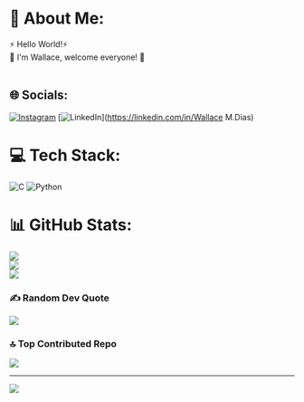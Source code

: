 # 💫 About Me:
⚡ Hello World!⚡ <br>💬  I'm Wallace, welcome everyone! 🤝<br><br>


## 🌐 Socials:
[![Instagram](https://img.shields.io/badge/Instagram-%23E4405F.svg?logo=Instagram&logoColor=white)](https://instagram.com/wallace_medeiros_dias) [![LinkedIn](https://img.shields.io/badge/LinkedIn-%230077B5.svg?logo=linkedin&logoColor=white)](https://linkedin.com/in/Wallace M.Dias) 

# 💻 Tech Stack:
![C](https://img.shields.io/badge/c-%2300599C.svg?style=for-the-badge&logo=c&logoColor=white) ![Python](https://img.shields.io/badge/python-3670A0?style=for-the-badge&logo=python&logoColor=ffdd54)
# 📊 GitHub Stats:
![](https://github-readme-stats.vercel.app/api?username=Wallace-Dias&theme=dark&hide_border=false&include_all_commits=true&count_private=false)<br/>
![](https://github-readme-streak-stats.herokuapp.com/?user=Wallace-Dias&theme=dark&hide_border=false)<br/>
![](https://github-readme-stats.vercel.app/api/top-langs/?username=Wallace-Dias&theme=dark&hide_border=false&include_all_commits=true&count_private=false&layout=compact)

### ✍️ Random Dev Quote
![](https://quotes-github-readme.vercel.app/api?type=horizontal&theme=tokyonight)

### 🔝 Top Contributed Repo
![](https://github-contributor-stats.vercel.app/api?username=Wallace-Dias&limit=5&theme=dracula&combine_all_yearly_contributions=true)

---
[![](https://visitcount.itsvg.in/api?id=Wallace-Dias&icon=0&color=0)](https://visitcount.itsvg.in)

<!-- Proudly created with GPRM ( https://gprm.itsvg.in ) -->
